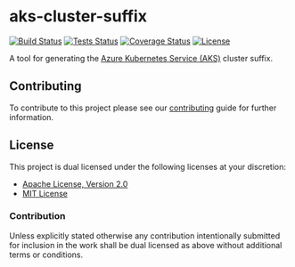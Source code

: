 # aks-cluster-suffix

[![Build Status][build-badge]][build-url]
[![Tests Status][tests-badge]][tests-url]
[![Coverage Status][coverage-badge]][coverage-url]
[![License][license-badge]][license-url]

A tool for generating the [Azure Kubernetes Service (AKS)](https://azure.microsoft.com/en-gb/services/kubernetes-service/)
cluster suffix.

## Contributing

To contribute to this project please see our [contributing][contribute-url]
guide for further information.

## License

This project is dual licensed under the following licenses at your discretion:

- [Apache License, Version 2.0](LICENSE-APACHE)
- [MIT License](LICENSE-MIT)

### Contribution

Unless explicitly stated otherwise any contribution intentionally submitted for
inclusion in the work shall be dual licensed as above without additional terms
or conditions.

[build-badge]: https://img.shields.io/github/workflow/status/dbalcomb/aks-cluster-suffix/build/master
[build-url]: https://github.com/dbalcomb/aks-cluster-suffix/actions?query=workflow%3Abuild
[tests-badge]: https://img.shields.io/github/workflow/status/dbalcomb/aks-cluster-suffix/test/master?label=tests
[tests-url]: https://github.com/dbalcomb/aks-cluster-suffix/actions?query=workflow%3Atest
[contribute-url]: https://github.com/dbalcomb/aks-cluster-suffix/blob/master/CONTRIBUTING.md
[license-badge]: https://img.shields.io/badge/license-MIT%20OR%20Apache%202.0-blue.svg
[license-url]: https://github.com/dbalcomb/aks-cluster-suffix#license
[coverage-badge]: https://img.shields.io/codecov/c/github/dbalcomb/aks-cluster-suffix/master
[coverage-url]: https://codecov.io/gh/dbalcomb/aks-cluster-suffix

